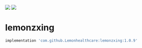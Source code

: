 [![](https://jitpack.io/v/Lemonhealthcare/lemonzxing.svg)](https://jitpack.io/#Lemonhealthcare/lemonzxing)
[![](https://jitci.com/gh/Lemonhealthcare/lemonzxing/svg)](https://jitci.com/gh/Lemonhealthcare/lemonzxing)


# lemonzxing

```gradle
implementation 'com.github.Lemonhealthcare:lemonzxing:1.0.9'
```

